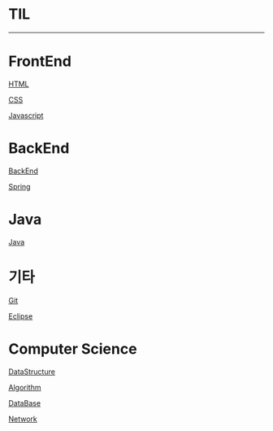 # TIL
---
<h1>FrontEnd</h1>

[HTML](./FrontEnd/HTML.md)

[CSS](./FrontEnd/CSS.md)

[Javascript](./FrontEnd/Javascript.md)

<h1>BackEnd</h1>

[BackEnd](./BackEnd/README.md)

[Spring](./Spring/README.md)


<h1>Java</h1>

[Java](./Java//Java.md)


<h1>기타</h1>

[Git](./기타/Git.md)

[Eclipse](./기타/Eclipse.md)





<h1> Computer Science </h1>


[DataStructure](./DataStructure/README.md)

[Algorithm](./Algorithm/README.md)


[DataBase](./DataBase/README.md)

[Network](./Network/README.md)